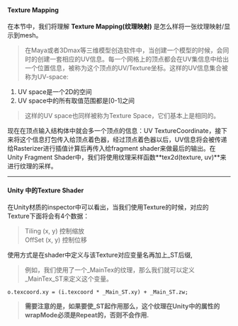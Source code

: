 #### Texture Mapping
在本节中，我们将理解 **Texture Mapping(纹理映射)** 是怎么样将一张纹理映射/显示到mesh。
> 在Maya或者3Dmax等三维模型创造软件中，当创建一个模型的时候，会同时的创建一套相应的UV信息。每一个网格上的顶点都会在UV集信息中给出一个位置信息，被称为这个顶点的UV/Texture坐标。这样的UV信息集合被称为UV-space:
  1. UV space是一个2D的空间
  2. UV space中的所有取值范围都是[0-1]之间

> 这样的UV space也同样被称为Texture Space，它们基本上是相同的。  

现在在顶点输入结构体中就会多一个顶点的信息：UV TextureCoordinate，接下来将这个信息打包传入给顶点着色器，经过顶点着色器以后，UV信息将会被传递给Rasterizer进行插值计算后再传入给fragment shader来做最后的输出。在Unity Fragment Shader中，我们将使用纹理采样函数**tex2d(texture, uv)**来进行纹理的采样。

---
#### Unity 中的Texture Shader
在Unity材质的inspector中可以看出，当我们使用Texture的时候，对应的Texture下面将会有4个数据：
>Tiling (x, y) 控制缩放  
OffSet (x, y) 控制位移

使用方式是在shader中定义与该Texture对应变量名再加上_ST后缀,
> 例如，我们使用了一个_MainTex的纹理，那么我们就可以定义_MainTex_ST来定义这个变量。
```
o.texcoord.xy = (i.texcoord * _Main_ST.xy) + _Main_ST.zw;
```
> **需要注意的是，如果要使_ST起作用那么，这个纹理在Unity中的属性的wrapMode必须是Repeat的，否则不会作用.**
